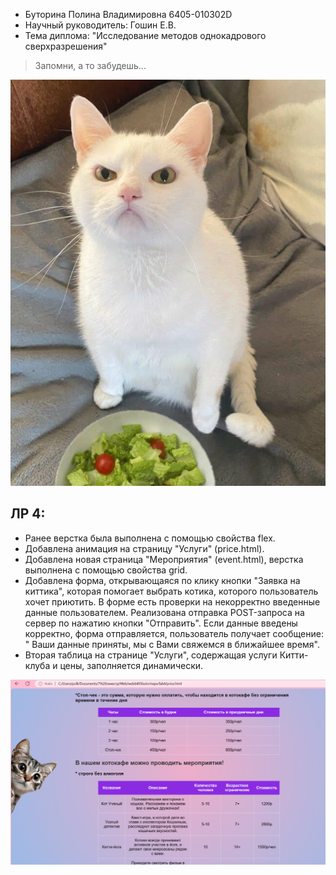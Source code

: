 
- Буторина Полина Владимировна 6405-010302D
- Научный руководитель: Гошин Е.В.
- Тема диплома: "Исследование методов однокадрового сверхразрешения"

> Запомни, а то забудешь...

![alt text](image.png)


## ЛР 4:
- Ранее верстка была выполнена с помощью свойства flex.
- Добавлена анимация на страницу "Услуги" (price.html).
- Добавлена новая страница "Мероприятия" (event.html), верстка выполнена с помощью свойства grid.
- Добавлена форма, открывающаяся по клику кнопки "Заявка на киттика", которая помогает выбрать котика, которого пользователь хочет приютить. В форме есть проверки на некорректно введенные данные пользователем. Реализована отправка POST-запроса на сервер по нажатию кнопки "Отправить". Если данные введены корректно, форма отправляется, пользователь получает сообщение: " Ваши данные приняты, мы с Вами свяжемся в ближайшее время".
- Вторая таблица на странице "Услуги", содержащая услуги Китти-клуба и цены, заполняется динамически.

![alt text](image-1.png)
